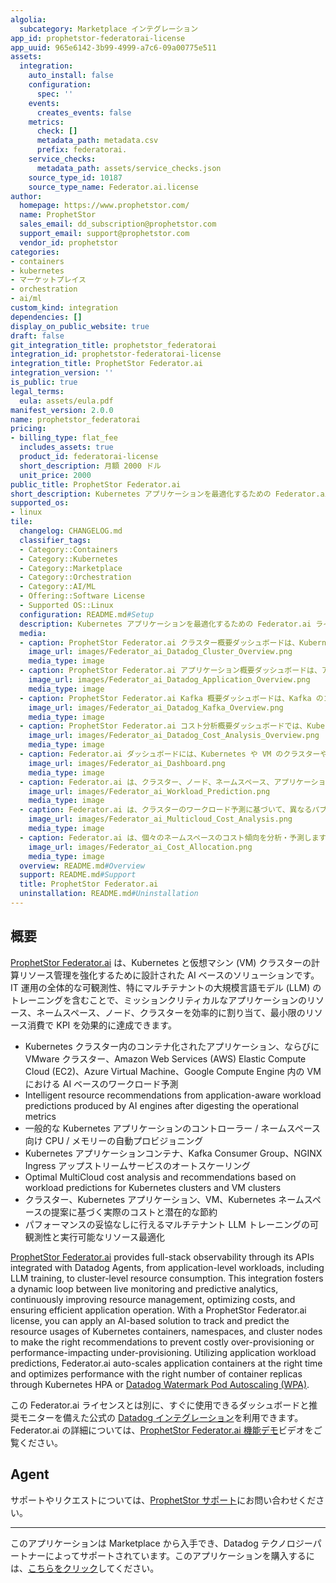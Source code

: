 ```yaml
---
algolia:
  subcategory: Marketplace インテグレーション
app_id: prophetstor-federatorai-license
app_uuid: 965e6142-3b99-4999-a7c6-09a00775e511
assets:
  integration:
    auto_install: false
    configuration:
      spec: ''
    events:
      creates_events: false
    metrics:
      check: []
      metadata_path: metadata.csv
      prefix: federatorai.
    service_checks:
      metadata_path: assets/service_checks.json
    source_type_id: 10187
    source_type_name: Federator.ai.license
author:
  homepage: https://www.prophetstor.com/
  name: ProphetStor
  sales_email: dd_subscription@prophetstor.com
  support_email: support@prophetstor.com
  vendor_id: prophetstor
categories:
- containers
- kubernetes
- マーケットプレイス
- orchestration
- ai/ml
custom_kind: integration
dependencies: []
display_on_public_website: true
draft: false
git_integration_title: prophetstor_federatorai
integration_id: prophetstor-federatorai-license
integration_title: ProphetStor Federator.ai
integration_version: ''
is_public: true
legal_terms:
  eula: assets/eula.pdf
manifest_version: 2.0.0
name: prophetstor_federatorai
pricing:
- billing_type: flat_fee
  includes_assets: true
  product_id: federatorai-license
  short_description: 月額 2000 ドル
  unit_price: 2000
public_title: ProphetStor Federator.ai
short_description: Kubernetes アプリケーションを最適化するための Federator.ai ライセンス
supported_os:
- linux
tile:
  changelog: CHANGELOG.md
  classifier_tags:
  - Category::Containers
  - Category::Kubernetes
  - Category::Marketplace
  - Category::Orchestration
  - Category::AI/ML
  - Offering::Software License
  - Supported OS::Linux
  configuration: README.md#Setup
  description: Kubernetes アプリケーションを最適化するための Federator.ai ライセンス
  media:
  - caption: ProphetStor Federator.ai クラスター概要ダッシュボードは、Kubernetes クラスターやノードのリソース使用量の予測価と推奨値、および過去の使用量を表示します。
    image_url: images/Federator_ai_Datadog_Cluster_Overview.png
    media_type: image
  - caption: ProphetStor Federator.ai アプリケーション概要ダッシュボードは、アプリケーションごとに CPU とメモリの使用量の予測値と推奨値を表示します。
    image_url: images/Federator_ai_Datadog_Application_Overview.png
    media_type: image
  - caption: ProphetStor Federator.ai Kafka 概要ダッシュボードは、Kafka のコンシューマーレプリカのオートスケールに関する使用情報と推奨事項を表示します。
    image_url: images/Federator_ai_Datadog_Kafka_Overview.png
    media_type: image
  - caption: ProphetStor Federator.ai コスト分析概要ダッシュボードでは、Kubernetes クラスターの導入コストと、パブリッククラウドのサービスプロバイダーで導入した場合のクラスターコンフィギュレーションや推定コスト/節約額の推奨事項を示します。
    image_url: images/Federator_ai_Datadog_Cost_Analysis_Overview.png
    media_type: image
  - caption: Federator.ai ダッシュボードには、Kubernetes や VM のクラスターやアプリケーションのワークロード予測とリソースの推奨値が表示されます。
    image_url: images/Federator_ai_Dashboard.png
    media_type: image
  - caption: Federator.ai は、クラスター、ノード、ネームスペース、アプリケーション、コントローラーの予測とリソースの推奨値を提供します。
    image_url: images/Federator_ai_Workload_Prediction.png
    media_type: image
  - caption: Federator.ai は、クラスターのワークロード予測に基づいて、異なるパブリッククラウドプロバイダーに対して最もコスト効率の良いクラスターコンフィギュレーションを推奨します。
    image_url: images/Federator_ai_Multicloud_Cost_Analysis.png
    media_type: image
  - caption: Federator.ai は、個々のネームスペースのコスト傾向を分析・予測します。
    image_url: images/Federator_ai_Cost_Allocation.png
    media_type: image
  overview: README.md#Overview
  support: README.md#Support
  title: ProphetStor Federator.ai
  uninstallation: README.md#Uninstallation
---
```


<!--  SOURCED FROM https://github.com/DataDog/marketplace -->


## 概要

[ProphetStor Federator.ai][1] は、Kubernetes と仮想マシン (VM) クラスターの計算リソース管理を強化するために設計された AI ベースのソリューションです。IT 運用の全体的な可観測性、特にマルチテナントの大規模言語モデル (LLM) のトレーニングを含むことで、ミッションクリティカルなアプリケーションのリソース、ネームスペース、ノード、クラスターを効率的に割り当て、最小限のリソース消費で KPI を効果的に達成できます。

* Kubernetes クラスター内のコンテナ化されたアプリケーション、ならびに VMware クラスター、Amazon Web Services (AWS) Elastic Compute Cloud (EC2)、Azure Virtual Machine、Google Compute Engine 内の VM における AI ベースのワークロード予測
* Intelligent resource recommendations from application-aware workload predictions produced by AI engines after digesting the operational metrics
* 一般的な Kubernetes アプリケーションのコントローラー / ネームスペース向け CPU / メモリーの自動プロビジョニング
* Kubernetes アプリケーションコンテナ、Kafka Consumer Group、NGINX Ingress アップストリームサービスのオートスケーリング
* Optimal MultiCloud cost analysis and recommendations based on workload predictions for Kubernetes clusters and VM clusters
* クラスター、Kubernetes アプリケーション、VM、Kubernetes ネームスペースの提案に基づく実際のコストと潜在的な節約
* パフォーマンスの妥協なしに行えるマルチテナント LLM トレーニングの可観測性と実行可能なリソース最適化

[ProphetStor Federator.ai][1] provides full-stack observability through its APIs integrated with Datadog Agents, from application-level workloads, including LLM training, to cluster-level resource consumption. This integration fosters a dynamic loop between live monitoring and predictive analytics, continuously improving resource management, optimizing costs, and ensuring efficient application operation. With a ProphetStor Federator.ai license, you can apply an AI-based solution to track and predict the resource usages of Kubernetes containers, namespaces, and cluster nodes to make the right recommendations to prevent costly over-provisioning or performance-impacting under-provisioning. Utilizing application workload predictions, Federator.ai auto-scales application containers at the right time and optimizes performance with the right number of container replicas through Kubernetes HPA or [Datadog Watermark Pod Autoscaling (WPA)][3].

この Federator.ai ライセンスとは別に、すぐに使用できるダッシュボードと推奨モニターを備えた公式の [Datadog インテグレーション][9]を利用できます。Federator.ai の詳細については、[ProphetStor Federator.ai 機能デモ][2]ビデオをご覧ください。

## Agent

サポートやリクエストについては、[ProphetStor サポート](mailto:support@prophetstor.com)にお問い合わせください。


[1]: https://prophetstor.com/federator_ai/
[2]: https://youtu.be/AeSH8yGGA3Q
[3]: https://github.com/DataDog/watermarkpodautoscaler
[4]: https://prophetstor.com/wp-content/uploads/documentation/Federator.ai/Latest%20Version/ProphetStor%20Federator.ai%20Installation%20Guide.pdf
[5]: images/add_cluster_window.png
[6]: https://www.datadoghq.com/
[7]: https://docs.datadoghq.com/ja/account_management/api-app-keys/
[8]: https://prophetstor.com/wp-content/uploads/documentation/Federator.ai/Latest%20Version/ProphetStor%20Federator.ai%20User%20Guide.pdf
[9]: /ja/integrations/federatorai

---
このアプリケーションは Marketplace から入手でき、Datadog テクノロジーパートナーによってサポートされています。このアプリケーションを購入するには、<a href="https://app.datadoghq.com/marketplace/app/prophetstor-federatorai-license" target="_blank">こちらをクリック</a>してください。